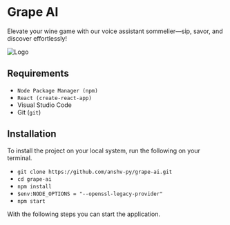 
# Grape AI

Elevate your wine game with our voice assistant sommelier—sip, savor, and discover effortlessly!


![Logo](https://i.ibb.co/wwsXXds/Grape-AI-logo.png{:width="200px"})


## Requirements
- `Node Package Manager (npm)`
- `React (create-react-app)`
- Visual Studio Code
- Git (`git`)
## Installation
To install the project on your local system, run the following on your terminal.
 - `git clone https://github.com/anshv-py/grape-ai.git`
 - `cd grape-ai`
 - `npm install`
 - `$env:NODE_OPTIONS = "--openssl-legacy-provider"`
 - `npm start`

With the following steps you can start the application.
